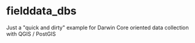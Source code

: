 # fielddata_dbs
Just a "quick and dirty" example for Darwin Core oriented data collection with QGIS / PostGIS
